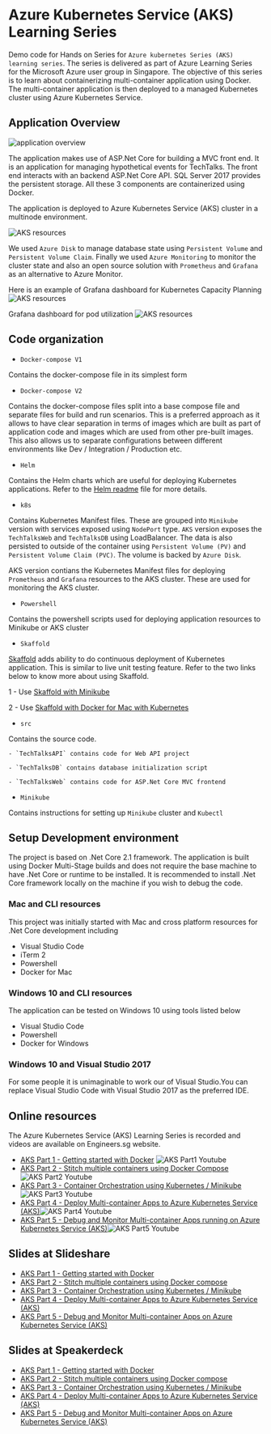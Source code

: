 # Azure Kubernetes Service (AKS) Learning Series

Demo code for Hands on Series for `Azure kubernetes Series (AKS) learning series`. The series is delivered as part of Azure Learning Series for the Microsoft Azure user group in Singapore. The objective of this series is to learn about containerizing multi-container application using Docker. The multi-container application is then deployed to a managed Kubernetes cluster using Azure Kubernetes Service.

## Application Overview

![application overview](/Images/App-overview.png)

The application makes use of ASP.Net Core for building a MVC front end. It is an application for managing hypothetical events for TechTalks. The front end interacts with an backend ASP.Net Core API. SQL Server 2017 provides the persistent storage. All these 3 components are containerized using Docker.

The application is deployed to Azure Kubernetes Service (AKS) cluster in a multinode environment.

![AKS resources](/Images/AKS-resources.png)

We used `Azure Disk` to manage database state using `Persistent Volume` and `Persistent Volume Claim`. Finally we used `Azure Monitoring` to monitor the cluster state and also an open source solution with `Prometheus` and `Grafana` as an alternative to Azure Monitor.

Here is an example of Grafana dashboard for Kubernetes Capacity Planning
![AKS resources](/Images/Grafana-dashboard1.png)

Grafana dashboard for pod utilization
![AKS resources](/Images/grafana-podutilization.png)

## Code organization

- `Docker-compose V1`

Contains the docker-compose file in its simplest form

- `Docker-compose V2`

Contains the docker-compose files split into a base compose file and separate files for build and run scenarios. This is a preferred approach as it allows to have clear separation in terms of images which are built as part of application code and images which are used from other pre-built images. This also allows us to separate configurations between different environments like Dev / Integration / Production etc.

- `Helm`

Contains the Helm charts which are useful for deploying Kubernetes applications. Refer to the [Helm readme](/helm/Readme.md) file for more details.

- `k8s`

Contains Kubernetes Manifest files. These are grouped into `Minikube` version with services exposed using `NodePort` type. `AKS` version exposes the `TechTalksWeb` and `TechTalksDB` using LoadBalancer. The data is also persisted to outside of the container using `Persistent Volume (PV)` and `Persistent Volume Claim (PVC)`. The volume is backed by `Azure Disk`.

AKS version contians the Kubernetes Manifest files for deploying `Prometheus` and `Grafana` resources to the AKS cluster. These are used for monitoring the AKS cluster.

- `Powershell`

Contains the powershell scripts used for deploying application resources to Minikube or AKS cluster

- `Skaffold`

[Skaffold](https://github.com/GoogleContainerTools/skaffold) adds ability to do continuous deployment of Kubernetes application. This is similar to live unit testing feature. Refer to the two links below to know more about using Skaffold.

1 - Use [Skaffold with Minikube](https://www.handsonarchitect.com/2018/08/continuous-kubernetes-deployments-with.html)

2 - Use [Skaffold with Docker for Mac with Kubernetes](https://www.handsonarchitect.com/2018/08/continuous-kubernetes-deployments-with.html)

- `src`

Contains the source code.
    
    - `TechTalksAPI` contains code for Web API project

    - `TechTalksDB` contains database initialization script

    - `TechTalksWeb` contains code for ASP.Net Core MVC frontend

- `Minikube`

Contains instructions for setting up `Minikube` cluster and `Kubectl`

## Setup Development environment

The project is based on .Net Core 2.1 framework. The application is built using Docker Multi-Stage builds and does not require the base machine to have .Net Core or runtime to be installed. It is recommended to install .Net Core framework locally on the machine if you wish to debug the code.

### Mac and CLI resources

This project was initially started with Mac and cross platform resources for .Net Core development including
- Visual Studio Code
- iTerm 2
- Powershell
- Docker for Mac

### Windows 10 and CLI resources

The application can be tested on Windows 10 using tools listed below
- Visual Studio Code
- Powershell
- Docker for Windows

### Windows 10 and Visual Studio 2017

For some people it is unimaginable to work our of Visual Studio.You can replace Visual Studio Code with Visual Studio 2017 as the preferred IDE.

## Online resources

The Azure Kubernetes Service (AKS) Learning Series is recorded and videos are available on Engineers.sg website. 

- [AKS Part 1 - Getting started with Docker](https://engineers.sg/video/azure-container-service-aks-part-1-gettin-started-with-docker-by-nilesh-gule--2732) ![AKS Part1 Youtube](/Images/AKS-Part1.PNG)
- [AKS Part 2 - Stitch multiple containers using Docker Compose](https://www.engineers.sg/video/azure-kubernetes-service-aks-2-stitch-multi-container-apps-with-docker-compose--2814)![AKS Part2 Youtube](/Images/AKS-Part2.PNG)
- [AKS Part 3 - Container Orchestration using Kubernetes / Minikube](https://engineers.sg/video/orchestrating-containers-using-minikube--2849)![AKS Part3 Youtube](/Images/AKS-Part3.PNG)
- [AKS Part 4 - Deploy Multi-container Apps to Azure Kubernetes Service (AKS)](https://www.engineers.sg/video/aks-learning-series-4-multi-container-apps-via-aks--2880)![AKS Part4 Youtube](/Images/AKS-Part4.PNG)
- [AKS Part 5 - Debug and Monitor Multi-container Apps running on Azure Kubernetes Service (AKS)](https://engineers.sg/video/monitor-aks-cluster-with-container-monitoring-solution-using-oms--2957)![AKS Part5 Youtube](/Images/AKS-Part5.PNG)

## Slides at Slideshare

- [AKS Part 1 - Getting started with Docker](https://www.slideshare.net/nileshgule/azure-kubernetes-service-aks-part-1)
- [AKS Part 2 - Stitch multiple containers using Docker compose](https://www.slideshare.net/nileshgule/azure-kubernetes-service-aks-part-2-stitch-multi-container-apps-using-docker-compose)
- [AKS Part 3 - Container Orchestration using Kubernetes / Minikube](https://www.slideshare.net/nileshgule/azure-kubernetes-service-aks-part-3-110006705)
- [AKS Part 4 - Deploy Multi-container Apps to Azure Kubernetes Service (AKS)](https://www.slideshare.net/nileshgule/azure-kubernetes-service-aks-part-4-deploy-multicontainer-app-to-aks-cluster)
- [AKS Part 5 - Debug and Monitor Multi-container Apps on Azure Kubernetes Service (AKS)](https://www.slideshare.net/nileshgule/debug-and-monitor-multicontainer-apps-on-aks)

## Slides at Speakerdeck

- [AKS Part 1 - Getting started with Docker](https://speakerdeck.com/nileshgule/azure-kubernetes-service-learning-series-part-1-docker)
- [AKS Part 2 - Stitch multiple containers using Docker compose](https://speakerdeck.com/nileshgule/stitch-multi-container-apps-using-docker-compose)
- [AKS Part 3 - Container Orchestration using Kubernetes / Minikube](https://speakerdeck.com/nileshgule/container-orchestration-using-kubernetes)
- [AKS Part 4 - Deploy Multi-container Apps to Azure Kubernetes Service (AKS)](https://speakerdeck.com/nileshgule/aks-learning-series-deploy-multi-container-apps-to-azure-kubernetes-service-aks)
- [AKS Part 5 - Debug and Monitor Multi-container Apps on Azure Kubernetes Service (AKS)](https://speakerdeck.com/nileshgule/debug-and-monitor-multi-container-apps)
